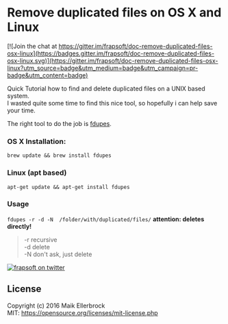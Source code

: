 # Remove  duplicated files on OS X and Linux

[![Join the chat at https://gitter.im/frapsoft/doc-remove-duplicated-files-osx-linux](https://badges.gitter.im/frapsoft/doc-remove-duplicated-files-osx-linux.svg)](https://gitter.im/frapsoft/doc-remove-duplicated-files-osx-linux?utm_source=badge&utm_medium=badge&utm_campaign=pr-badge&utm_content=badge)

Quick Tutorial how to find and delete duplicated files on a UNIX based system.  
I wasted quite some time to find this nice tool, so hopefully i can help save your time. 

The right tool to do the job is [fdupes](https://github.com/adrianlopezroche/fdupes).

### OS X Installation:  
`brew update && brew install fdupes`   

### Linux (apt based)  
`apt-get update && apt-get install fdupes`

### Usage
`fdupes -r -d -N  /folder/with/duplicated/files/`   **attention: deletes directly!**  

> -r recursive  
> -d delete  
> -N don't ask, just delete  

[![frapsoft on twitter](https://static.frapsoft.com/markdown/github/twitter.png)](https://twitter.com/frapsoft)

## License

Copyright (c) 2016 Maik Ellerbrock  
MIT: <https://opensource.org/licenses/mit-license.php>